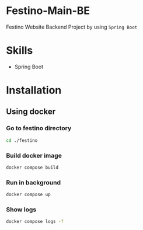 # Festino-Main-BE
Festino Website Backend Project by using `Spring Boot`

# Skills
- Spring Boot

# Installation

## Using docker
### Go to festino directory
```bash
cd ./festino
```
### Build docker image
```bash
docker compose build
```
### Run in background
```bash
docker compose up
```

### Show logs
```bash
docker compose logs -f
```

